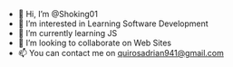 - 👋 Hi, I’m @Shoking01
- 👀 I’m interested in Learning Software Development
- 🌱 I’m currently learning JS 
- 💞️ I’m looking to collaborate on Web Sites
- 📫 You can contact me on quirosadrian941@gmail.com

<!---
Shoking01/Shoking01 is a ✨ special ✨ repository because its `README.md` (this file) appears on your GitHub profile.
You can click the Preview link to take a look at your changes.
--->
